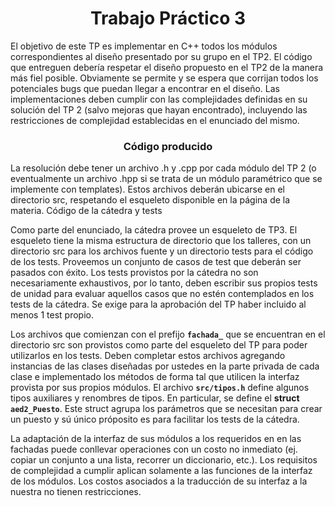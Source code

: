 <h1 align="center"> Trabajo Práctico 3 </h1>

El objetivo de este TP es implementar en C++ todos los módulos correspondientes al diseño presentado
por su grupo en el TP2. El código que entreguen debería respetar el diseño propuesto en el TP2 de la manera
más fiel posible. Obviamente se permite y se espera que corrijan todos los potenciales bugs que puedan llegar
a encontrar en el diseño. Las implementaciones deben cumplir con las complejidades definidas en su solución
del TP 2 (salvo mejoras que hayan encontrado), incluyendo las restricciones de complejidad establecidas en el
enunciado del mismo.

<h3 align="center"> Código producido </h3>
La resolución debe tener un archivo .h y .cpp por cada módulo del TP 2 (o eventualmente un archivo .hpp
si se trata de un módulo paramétrico que se implemente con templates). Estos archivos deberán ubicarse en
el directorio src, respetando el esqueleto disponible en la página de la materia.
Código de la cátedra y tests

Como parte del enunciado, la cátedra provee un esqueleto de TP3. El esqueleto tiene la misma estructura
de directorio que los talleres, con un directorio src para los archivos fuente y un directorio tests para el código
de los tests. Proveemos un conjunto de casos de test que deberán ser pasados con éxito. Los tests provistos por
la cátedra no son necesariamente exhaustivos, por lo tanto, deben escribir sus propios tests de unidad para
evaluar aquellos casos que no estén contemplados en los tests de la cátedra. Se exige para la aprobación del TP
haber incluido al menos 1 test propio.

Los archivos que comienzan con el prefijo **`fachada_`** que se encuentran en el directorio src son provistos
como parte del esqueleto del TP para poder utilizarlos en los tests. Deben completar estos archivos agregando
instancias de las clases diseñadas por ustedes en la parte privada de cada clase e implementado los métodos de
forma tal que utilicen la interfaz provista por sus propios módulos.
El archivo **`src/tipos.h`** define algunos tipos auxiliares y renombres de tipos. En particular, se define el
**struct** **`aed2_Puesto`**. Este struct agrupa los parámetros que se necesitan para crear un puesto y sú único
próposito es para facilitar los tests de la cátedra.

La adaptación de la interfaz de sus módulos a los requeridos en en las fachadas puede conllevar operaciones
con un costo no inmediato (ej. copiar un conjunto a una lista, recorrer un diccionario, etc.). Los requisitos de
complejidad a cumplir aplican solamente a las funciones de la interfaz de los módulos. Los costos asociados a
la traducción de su interfaz a la nuestra no tienen restricciones.
